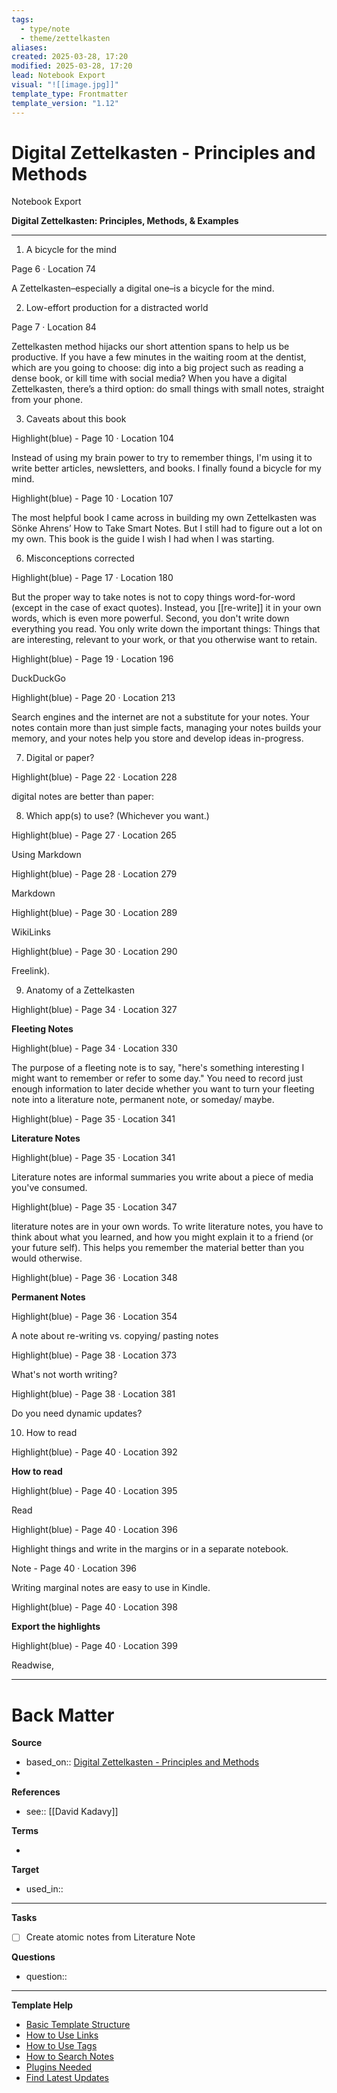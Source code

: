 ```yaml
---
tags:
  - type/note
  - theme/zettelkasten
aliases: 
created: 2025-03-28, 17:20
modified: 2025-03-28, 17:20
lead: Notebook Export
visual: "![[image.jpg]]"
template_type: Frontmatter
template_version: "1.12"
---
```

<!--  See "Template Help" below for using properties -->
# Digital Zettelkasten - Principles and Methods

<!-- Main content of my thoughts really -->

Notebook Export

**Digital Zettelkasten: Principles, Methods, & Examples**


---

1. A bicycle for the mind

Page 6 · Location 74

A Zettelkasten–especially a digital one–is a bicycle for the mind.

2. Low-effort production for a distracted world

Page 7 · Location 84

Zettelkasten method hijacks our short attention spans to help us be productive. If you have a few minutes in the waiting room at the dentist, which are you going to choose: dig into a big project such as reading a dense book, or kill time with social media? When you have a digital Zettelkasten, there’s a third option: do small things with small notes, straight from your phone.

3. Caveats about this book

Highlight(blue) - Page 10 · Location 104

Instead of using my brain power to try to remember things, I'm using it to write better articles, newsletters, and books. I finally found a bicycle for my mind.

Highlight(blue) - Page 10 · Location 107

The most helpful book I came across in building my own Zettelkasten was Sönke Ahrens’ How to Take Smart Notes. But I still had to figure out a lot on my own. This book is the guide I wish I had when I was starting.

6. Misconceptions corrected

Highlight(blue) - Page 17 · Location 180

But the proper way to take notes is not to copy things word-for-word (except in the case of exact quotes). Instead, you [[re-write]] it in your own words, which is even more powerful. Second, you don't write down everything you read. You only write down the important things: Things that are interesting, relevant to your work, or that you otherwise want to retain.

Highlight(blue) - Page 19 · Location 196

DuckDuckGo

Highlight(blue) - Page 20 · Location 213

Search engines and the internet are not a substitute for your notes. Your notes contain more than just simple facts, managing your notes builds your memory, and your notes help you store and develop ideas in-progress.

7. Digital or paper?

Highlight(blue) - Page 22 · Location 228

digital notes are better than paper:

8. Which app(s) to use? (Whichever you want.)

Highlight(blue) - Page 27 · Location 265

Using Markdown

Highlight(blue) - Page 28 · Location 279

Markdown

Highlight(blue) - Page 30 · Location 289

WikiLinks

Highlight(blue) - Page 30 · Location 290

Freelink).

9. Anatomy of a Zettelkasten

Highlight(blue) - Page 34 · Location 327

**Fleeting Notes**

Highlight(blue) - Page 34 · Location 330

The purpose of a fleeting note is to say, "here's something interesting I might want to remember or refer to some day." You need to record just enough information to later decide whether you want to turn your fleeting note into a literature note, permanent note, or someday/ maybe.

Highlight(blue) - Page 35 · Location 341

**Literature Notes**

Highlight(blue) - Page 35 · Location 341

Literature notes are informal summaries you write about a piece of media you've consumed.

Highlight(blue) - Page 35 · Location 347

literature notes are in your own words. To write literature notes, you have to think about what you learned, and how you might explain it to a friend (or your future self). This helps you remember the material better than you would otherwise.

Highlight(blue) - Page 36 · Location 348

**Permanent Notes**

Highlight(blue) - Page 36 · Location 354

A note about re-writing vs. copying/ pasting notes

Highlight(blue) - Page 38 · Location 373

What's not worth writing?

Highlight(blue) - Page 38 · Location 381

Do you need dynamic updates?

10. How to read

Highlight(blue) - Page 40 · Location 392

**How to read**

Highlight(blue) - Page 40 · Location 395

Read

Highlight(blue) - Page 40 · Location 396

Highlight things and write in the margins or in a separate notebook.

Note - Page 40 · Location 396

Writing marginal notes are easy to use in Kindle.

Highlight(blue) - Page 40 · Location 398

**Export the highlights**

Highlight(blue) - Page 40 · Location 399

Readwise,


---
# Back Matter

**Source**
<!-- Always keep a link to the source- --> 
- based_on::  [Digital Zettelkasten - Principles and Methods](Digital%20Zettelkasten%20-%20Principles%20and%20Methods.md)
- 

**References**
<!-- Links to pages not referenced in the content. see: [[related note]] because <reason> -->
- see:: [[David Kadavy]]

**Terms**
<!-- Links to definition pages. -->
- 

**Target**
<!-- Link to project note or externaly published content. -->
- used_in::

---
**Tasks**
<!-- What remains to be done with this note? --> 
- [ ] Create atomic notes from Literature Note

**Questions**
<!-- What remains for you to consider? --> 
- question::

---
**Template Help**
<!-- Links to external help pages on GitHub. -->
- [Basic Template Structure](https://github.com/groepl/Obsidian-Templates#basic-template-structure)
- [How to Use Links](https://github.com/groepl/Obsidian-Templates#how-to-use-links)
- [How to Use Tags](https://github.com/groepl/Obsidian-Templates#how-to-use-tags)
- [How to Search Notes](https://github.com/groepl/Obsidian-Templates#how-to-search-notes)
- [Plugins Needed](https://github.com/groepl/Obsidian-Templates#obsidian-plugins-needed)
- [Find Latest Updates](https://github.com/groepl/Obsidian-Templates)











